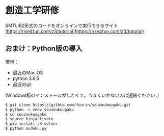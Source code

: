 # 創造工学研修

SMTLIB2形式のコードをオンラインで実行できるサイト
[https://rise4fun.com/z3/tutorial](https://rise4fun.com/z3/tutorial)

## おまけ：Python版の導入
環境：
- 最近のMac OS
- python 3.6.5
- 最近のgit

(Windows版のインストールがしたくて，うまくいかない人は連絡ください．)

``` bash
$ git clone https://github.com/fuurin/souzoukougaku.git
$ python -m venv souzoukougaku
$ cd souzoukougaku
$ source bin/activate
$ pip install z3-solver
$ python sudoku.py
```
